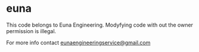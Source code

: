 # euna
This code belongs to Euna Engineering.
Modyfying code with out the owner permission is illegal.


For more info contact eunaengineeringservice@gmail.com
